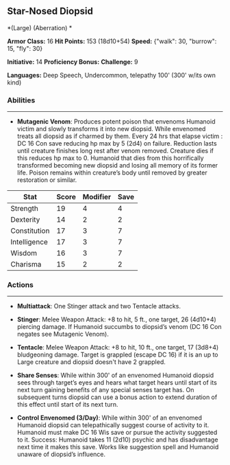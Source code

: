 ## Star-Nosed Diopsid
*(Large) (Aberration) *

**Armor Class:** 16
**Hit Points:** 153 (18d10+54)
**Speed:** {"walk": 30, "burrow": 15, "fly": 30}

**Initiative:** 14
**Proficiency Bonus:**
**Challenge:** 9

**Languages:** Deep Speech, Undercommon, telepathy 100' (300' w/its own kind)

### Abilities
 --- 
- **Mutagenic Venom**: Produces potent poison that envenoms Humanoid victim and slowly transforms it into new diopsid. While envenomed treats all diopsid as if charmed by them. Every 24 hrs that elapse victim : DC 16 Con save reducing hp max by 5 (2d4) on failure. Reduction lasts until creature finishes long rest after venom removed. Creature dies if this reduces hp max to 0. Humanoid that dies from this horrifically transformed becoming new diopsid and losing all memory of its former life. Poison remains within creature’s body until removed by greater restoration or similar.



| Stat | Score | Modifier | Save |
| ---- | ---- | ---- | ---- |
| Strength | 19 | 4 | 4 |
| Dexterity | 14 | 2 | 2 |
| Constitution | 17 | 3 | 7 |
| Intelligence | 17 | 3 | 7 |
| Wisdom | 16 | 3 | 7 |
| Charisma | 15 | 2 | 2 |

### Actions
 --- 
- **Multiattack**: One Stinger attack and two Tentacle attacks.

- **Stinger**: Melee Weapon Attack: +8 to hit, 5 ft., one target, 26 (4d10+4) piercing damage. If Humanoid succumbs to diopsid’s venom (DC 16 Con negates see Mutagenic Venom).

- **Tentacle**: Melee Weapon Attack: +8 to hit, 10 ft., one target, 17 (3d8+4) bludgeoning damage. Target is grappled (escape DC 16) if it is an up to Large creature and diopsid doesn't have 2 grappled.

- **Share Senses**: While within 300' of an envenomed Humanoid diopsid sees through target’s eyes and hears what target hears until start of its next turn gaining benefits of any special senses target has. On subsequent turns diopsid can use a bonus action to extend duration of this effect until start of its next turn.

- **Control Envenomed (3/Day)**: While within 300' of an envenomed Humanoid diopsid can telepathically suggest course of activity to it. Humanoid must make DC 16 Wis save or pursue the activity suggested to it. Success: Humanoid takes 11 (2d10) psychic and has disadvantage next time it makes this save. Works like suggestion spell and Humanoid unaware of diopsid’s influence.

